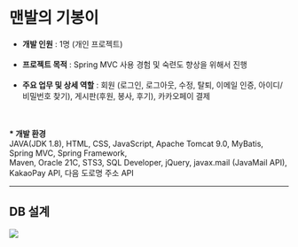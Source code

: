 <br>
<h1>맨발의 기봉이</h1>

<ul>
<li><b>개발 인원</b> : 1명 (개인 프로젝트)</li></br>
<li><b>프로젝트 목적</b> : Spring MVC 사용 경험 및 숙련도 향상을 위해서 진행</li></br>
<li><b>주요 업무 및 상세 역할</b> : 회원 (로그인, 로그아웃, 수정, 탈퇴, 이메일 인증, 아이디/비밀번호 찾기), 게시판(후원, 봉사, 후기), 카카오페이 결제</li></br></br>
</ul>
<b>* 개발 환경</b></br>
JAVA(JDK 1.8), HTML, CSS, JavaScript, Apache Tomcat 9.0, MyBatis, Spring MVC, Spring Framework,<br>
Maven, Oracle 21C, STS3, SQL Developer,  jQuery, javax.mail (JavaMail API), KakaoPay API, 다음 도로명 주소 API

<br>
<hr style="solid black 1px">
<h2>DB 설계</h2>
<img src="[https://github.com/907hza/cyworld/assets/145747413/c5c7048f-545e-4370-a95c-8f3dac1cdf60](https://github.com/907hza/gibong/assets/145747413/4638051a-8f1b-4e5c-83c9-db181bfd25e6)" />
